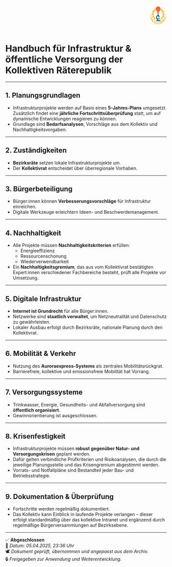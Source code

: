 <p align="right">
  <img src="https://raw.githubusercontent.com/hades-dux/Kollektive-Raeterepublik/main/Meta_und_Systemstruktur/logo_offiziell.png" alt="Logo der Kollektiven Räterepublik" height="80">
</p>

<!--
Autor: Fabio Weidner
Version: 1.0
Sektion: Infrastruktur
Veröffentlichung: April 2025
-->

# Handbuch für Infrastruktur & öffentliche Versorgung der Kollektiven Räterepublik

---

## 1. Planungsgrundlagen
- Infrastrukturprojekte werden auf Basis eines **5-Jahres-Plans** umgesetzt. Zusätzlich findet eine **jährliche Fortschrittsüberprüfung** statt, um auf dynamische Entwicklungen reagieren zu können.
- Grundlage sind **Bedarfsanalysen**, Vorschläge aus dem Kollektiv und Nachhaltigkeitsvorgaben.

---

## 2. Zuständigkeiten
- **Bezirksräte** setzen lokale Infrastrukturprojekte um.
- Der **Kollektivrat** entscheidet über überregionale Vorhaben.

---

## 3. Bürgerbeteiligung
- Bürger:innen können **Verbesserungsvorschläge** für Infrastruktur einreichen.
- Digitale Werkzeuge erleichtern Ideen- und Beschwerdemanagement.

---

## 4. Nachhaltigkeit
- Alle Projekte müssen **Nachhaltigkeitskriterien** erfüllen:
  - Energieeffizienz
  - Ressourcenschonung
  - Wiederverwendbarkeit
- Ein **Nachhaltigkeitsgremium**, das aus vom Kollektivrat bestätigten Expert:innen verschiedener Fachbereiche besteht, prüft alle Projekte vor Umsetzung.

---

## 5. Digitale Infrastruktur
- **Internet ist Grundrecht** für alle Bürger:innen.
- Netzwerke sind **staatlich verwaltet**, um Netzneutralität und Datenschutz zu gewährleisten.
- Lokaler Ausbau erfolgt durch Bezirksräte, nationale Planung durch den Kollektivrat.

---

## 6. Mobilität & Verkehr
- Nutzung des **Auroraexpress-Systems** als zentrales Mobilitätsrückgrat.
- Barrierefreie, kollektive und emissionsfreie Mobilität hat Vorrang.

---

## 7. Versorgungssysteme
- Trinkwasser, Energie, Gesundheits- und Abfallversorgung sind **öffentlich organisiert**.
- Gewinnorientierung ist ausgeschlossen.

---

## 8. Krisenfestigkeit
- Infrastrukturprojekte müssen **robust gegenüber Natur- und Versorgungskrisen** geplant werden.
- Dafür gelten verbindliche Prüfkriterien und Risikoanalysen, die durch die jeweilige Planungsstelle und das Krisengremium abgestimmt werden.
- Vorrats- und Notfallpläne sind Bestandteil jeder Bau- und Betriebsstrategie.

---

## 9. Dokumentation & Überprüfung
- Fortschritte werden regelmäßig dokumentiert.
- Das Kollektiv kann Einblick in laufende Projekte verlangen – dieser erfolgt standardmäßig über das kollektive Intranet und ergänzend durch regelmäßige Bürgerversammlungen auf Bezirksebene.

---

✅ **Abgeschlossen**  
📅 *Datum: 05.04.2025, 23:36 Uhr*  
🕊️ *Dokument geprüft, übernommen und angepasst aus dem Archiv.*  
🔒 *Freigegeben zur Anwendung und Weiterentwicklung.*

